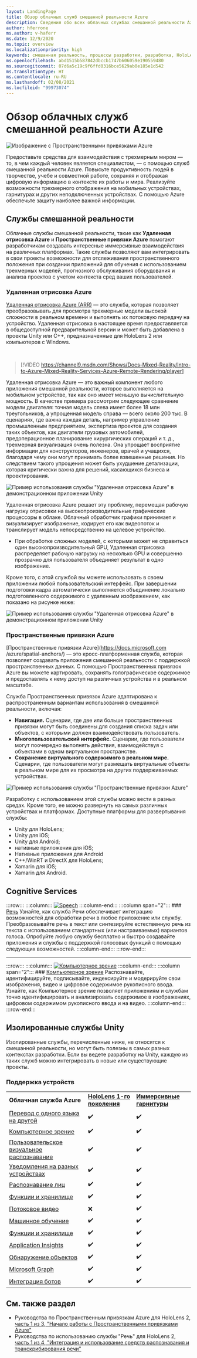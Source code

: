 ```yaml
---
layout: LandingPage
title: Обзор облачных служб смешанной реальности Azure
description: Сведения обо всех облачных службах смешанной реальности Azure, которые вы можете интегрировать в приложения Unity или Unreal.
author: hferrone
ms.author: v-haferr
ms.date: 12/9/2020
ms.topic: overview
ms.localizationpriority: high
keywords: смешанная реальность, процессы разработки, разработка, HoloLens, облачные службы, Azure, удаленная отрисовка, пространственные привязки, Cognitive Services, восприятие, Unity, машинное обучение, перевод речи, компьютерное зрение, Microsoft Graph
ms.openlocfilehash: abd1515b587842dbccb1747b606059e190559480
ms.sourcegitcommit: 07d6a5c19c9f6ffd0316bce5629ab0e185e1d542
ms.translationtype: HT
ms.contentlocale: ru-RU
ms.lasthandoff: 02/08/2021
ms.locfileid: "99973074"
---
```

# <a name="azure-mixed-reality-cloud-services-overview"></a>Обзор облачных служб смешанной реальности Azure

![ Изображение с Пространственными привязками Azure](../design/images/AzureSpatialAnchors.jpg)

Предоставьте средства для взаимодействия с трехмерным миром — то, в чем каждый человек является специалистом, — с помощью служб смешанной реальности Azure. Повысьте продуктивность людей в творчестве, учебе и совместной работе, сохраняя и отображая цифровую информацию в контексте их работы и мира. Реализуйте возможности трехмерного отображения на мобильных устройствах, гарнитурах и других неподключенных устройствах. С помощью Azure обеспечьте защиту наиболее важной информации.

## <a name="mixed-reality-services"></a>Службы смешанной реальности

Облачные службы смешанной реальности, такие как **Удаленная отрисовка Azure** и **Пространственные привязки Azure** помогают разработчикам создавать интересные иммерсивные взаимодействия на различных платформах. Такие службы позволяют вам интегрировать в свои проекты возможности для отслеживания пространственного положения при создании приложений для обучения с использованием трехмерных моделей, прогнозного обслуживания оборудования и анализа проектов с учетом контекста сред ваших пользователей.

### <a name="azure-remote-rendering"></a>Удаленная отрисовка Azure

[Удаленная отрисовка Azure (ARR)](https://docs.microsoft.com/azure/remote-rendering/) — это служба, которая позволяет преобразовывать для просмотра трехмерные модели высокой сложности в реальном времени и выполнять их потоковую передачу на устройство. Удаленная отрисовка в настоящее время предоставляется в общедоступной предварительной версии и может быть добавлена в проекты Unity или C++, предназначенные для HoloLens 2 или компьютеров с Windows.

<br>

> [!VIDEO https://channel9.msdn.com/Shows/Docs-Mixed-Reality/Intro-to-Azure-Mixed-Reality-Services-Azure-Remote-Rendering/player]

Удаленная отрисовка Azure — это важный компонент любого приложения смешанной реальности, которое выполняется на мобильном устройстве, так как оно имеет меньшую вычислительную мощность. В качестве примера рассмотрим следующее сравнение модели двигателя: точная модель слева имеет более 18 млн треугольников, а упрощенная модель справа — всего около 200 тыс. В сценариях, где важна каждая деталь, например управление промышленным предприятием, экспертиза проектов для создания таких объектов, как двигатели грузовых автомобилей, предоперационное планирование хирургических операций и т. д., трехмерная визуализация очень полезна. Она упрощает восприятие информации для конструкторов, инженеров, врачей и учащихся, благодаря чему они могут принимать более взвешенные решения. Но следствием такого упрощения может быть ухудшение детализации, которая критически важна для решений, касающихся бизнеса и проектирования.

![Пример использования службы "Удаленная отрисовка Azure" в демонстрационном приложении Unity](images/arr-engine.png)

Удаленная отрисовка Azure решает эту проблему, перемещая рабочую нагрузку отрисовки на высокопроизводительные графические процессоры в облаке. Облачный обработчик графики принимает и визуализирует изображение, кодирует его как видеопоток и транслирует модель непосредственно на целевое устройство. 

* При обработке сложных моделей, с которыми может не справиться один высокопроизводительный GPU, Удаленная отрисовка распределяет рабочую нагрузку на несколько GPU и совершенно прозрачно для пользователя объединяет результат в одно изображение. 

Кроме того, с этой службой вы можете использовать в своем приложении любой пользовательский интерфейс. При завершении подготовки кадра автоматически выполняется объединение локально подготовленного содержимого с удаленным изображением, как показано на рисунке ниже:

![Пример использования службы "Удаленная отрисовка Azure" в демонстрационном приложении Unity](images/showcase-app.png)

### <a name="azure-spatial-anchors"></a>Пространственные привязки Azure

[Пространственные привязки Azure](https://docs.microsoft.com /azure/spatial-anchors/) — это кросс-платформенная служба, которая позволяет создавать приложения смешанной реальности с поддержкой пространственных данных. С помощью Пространственных привязок Azure вы можете картировать, сохранять голографическое содержимое и предоставлять к нему доступ на различных устройства и в реальном масштабе. 

Служба Пространственных привязок Azure адаптирована к распространенным вариантам использования в смешанной реальности, включая:
* **Навигация.** Сценарии, где две или больше пространственных привязки могут быть соединены для создания списка задач или объектов, с которыми должен взаимодействовать пользователь.
* **Многопользовательский интерфейс.** Сценарии, где пользователи могут поочередно выполнять действия, взаимодействуя с объектами в одном виртуальном пространстве.
* **Сохранение виртуального содержимого в реальном мире.** Сценарии, где пользователи могут размещать виртуальные объекты в реальном мире для их просмотра на других поддерживаемых устройствах.

![Пример использования службы "Пространственные привязки Azure"](images/persistence.gif)

Разработку с использованием этой службы можно вести в разных средах. Кроме того, ее можно развернуть на самых различных устройствах и платформах. Доступные платформы для развертывания службы:
* Unity для HoloLens;
* Unity для iOS;
* Unity для Android;
* нативные приложения для iOS;
* Нативные приложения для Android
* C++/WinRT и DirectX для HoloLens;
* Xamarin для iOS;
* Xamarin для Android.

## <a name="cognitive-services"></a>Cognitive Services

:::row:::
    :::column:::
       [![Speech](../whats-new/images/speech.jpg)](/azure/cognitive-services/speech-service/)
    :::column-end:::
    :::column span="2":::
        ### <a name="speech"></a>[Речь](/azure/cognitive-services/speech-service/)
        Узнайте, как служба Речи обеспечивает интеграцию возможностей для обработки речи в любое приложение или службу. Преобразовывайте речь в текст или синтезируйте естественную речь из текста с использованием стандартных (или настраиваемых) вариантов голоса. Опробуйте любую службу бесплатно и быстро создавайте приложения и службы с поддержкой голосовых функций с помощью следующих возможностей.
    :::column-end:::
:::row-end:::

---

:::row:::
    :::column:::
       [![Компьютерное зрение](../whats-new/images/vision.jpg)](/azure/cognitive-services/computer-vision/)
    :::column-end:::
    :::column span="2":::
        ### <a name="vision"></a>[Компьютерное зрение](/azure/cognitive-services/computer-vision/)
        Распознавайте, идентифицируйте, подписывайте, индексируйте и модерируйте свои изображения, видео и цифровое содержимое рукописного ввода. Узнайте, как Компьютерное зрение позволяет приложениям и службам точно идентифицировать и анализировать содержимое в изображениях, цифровом содержимом рукописного ввода и на видео.
    :::column-end:::
:::row-end:::


## <a name="standalone-unity-services"></a>Изолированные службы Unity

Изолированные службы, перечисленные ниже, не относятся к смешанной реальности, но могут быть полезны в самых разных контекстах разработки. Если вы ведете разработку на Unity, каждую из таких служб можно интегрировать в новые или существующие проекты.

### <a name="device-support"></a>Поддержка устройств
<table>
    <tr>
        <td><strong>Облачная служба Azure</strong></td>
        <td><a href="/hololens/hololens1-hardware"><strong>HoloLens 1-го поколения</strong></a></td>
        <td><a href="../discover/immersive-headset-hardware-details.md"><strong>Иммерсивные гарнитуры</strong></a></td>
    </tr>
     <tr>
        <td><a href="unity/tutorials/mr-azure-301.md">Перевод с одного языка на другой</a></td>
        <td>✔️</td>
        <td>✔️</td>
    </tr>
    <tr>
        <td><a href="unity/tutorials/mr-azure-302.md">Компьютерное зрение</a></td>
        <td>✔️</td>
        <td>✔️</td>
    </tr>
    <tr>
        <td><a href="unity/tutorials/mr-azure-302b.md">Пользовательское визуальное распознавание</a></td>
        <td>✔️</td>
        <td>✔️</td>
    </tr>
    <tr>
        <td><a href="unity/tutorials/mr-azure-303.md">Уведомления на разных устройствах</a></td>
        <td>✔️</td>
        <td>✔️</td>
    </tr>
    <tr>
        <td><a href="unity/tutorials/mr-azure-304.md">Распознавание лиц</a></td>
        <td>✔️</td>
        <td>✔️</td>
    </tr>
    <tr>
        <td><a href="unity/tutorials/mr-azure-305.md">Функции и хранилище</a></td>
        <td>✔️</td>
        <td>✔️</td>
    </tr>
    <tr>
        <td><a href="unity/tutorials/mr-azure-306.md">Потоковое видео</a></td>
        <td>❌</td>
        <td>✔️</td>
    </tr>
    <tr>
        <td><a href="unity/tutorials/mr-azure-307.md">Машинное обучение</a></td>
        <td>✔️</td>
        <td>✔️</td>
    </tr>
    <tr>
        <td><a href="unity/tutorials/mr-azure-308.md"mr-azure-308.md">Функции и хранилище</a></td>
        <td>✔️</td>
        <td>✔️</td>
    </tr>
    <tr>
        <td><a href="unity/tutorials/mr-azure-309.md">Application Insights</a></td>
        <td>✔️</td>
        <td>✔️</td>
    </tr>
    <tr>
        <td><a href="unity/tutorials/mr-azure-310.md">Обнаружение объектов</a></td>
        <td>✔️</td>
        <td>✔️</td>
    </tr>
    <tr>
        <td><a href="unity/tutorials/mr-azure-311.md">Microsoft Graph</a></td>
        <td>✔️</td>
        <td>✔️</td>
    </tr>
    <tr>
        <td><a href="unity/tutorials/mr-azure-312.md">Интеграция ботов</a></td>
        <td>✔️</td>
        <td>✔️</td>
    </tr>
</table>

## <a name="see-also"></a>См. также раздел

* Руководства по Пространственным привязкам Azure для HoloLens 2, [часть 1 из 3, "Начало работы с Пространственными привязками Azure"](./unity/tutorials/mr-learning-asa-02.md)
* Руководства по использованию службы "Речь" для HoloLens 2, [часть 1 из 4, "Интеграция и использование средств распознавания и транскрибирования речи"](../develop/unity/tutorials/mrlearning-speechSDK-ch1.md)
